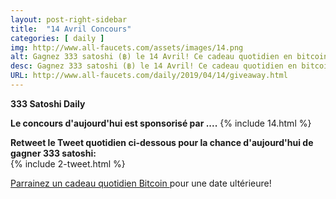```yaml
---
layout: post-right-sidebar
title:  "14 Avril Concours"
categories: [ daily ]
img: http://www.all-faucets.com/assets/images/14.png
alt: Gagnez 333 satoshi (฿) le 14 Avril! Ce cadeau quotidien en bitcoins sur www.all-faucets.com est sponsorisé par Febbit - Bitcoin Jeu Minier.
desc: Gagnez 333 satoshi (฿) le 14 Avril! Ce cadeau quotidien en bitcoins sur www.all-faucets.com est sponsorisé par Febbit - Bitcoin Jeu Minier.
URL: http://www.all-faucets.com/daily/2019/04/14/giveaway.html
---
```

**333 Satoshi Daily**

<b>Le concours d'aujourd'hui est sponsorisé par ....</b>
{% include  14.html %}

<b>Retweet le Tweet quotidien ci-dessous pour la chance d'aujourd'hui de gagner 333 satoshi:</b><br>
{% include  2-tweet.html %}

<a href="http://www.all-faucets.com/daily/2019/03/29/giveaway-sponsorship.html">Parrainez un cadeau quotidien Bitcoin </a> pour une date ultérieure!
